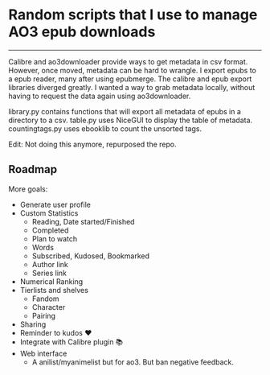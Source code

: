 # Random scripts that I use to manage AO3 epub downloads





---

Calibre and ao3downloader provide ways to get metadata in csv format. However, once moved, metadata can be hard to wrangle.
I export epubs to a epub reader, many after using epubmerge. The calibre and epub export libraries diverged greatly.
I wanted a way to grab metadata locally, without having to request the data again using ao3downloader.

library.py contains functions that will export all metadata of epubs in a directory to a csv.
table.py uses NiceGUI to display the table of metadata.
countingtags.py uses ebooklib to count the unsorted tags.

Edit: Not doing this anymore, repurposed the repo.
## Roadmap

More goals:
- Generate user profile
- Custom Statistics
  - Reading, Date started/Finished
  - Completed
  - Plan to watch
  - Words
  - Subscribed, Kudosed, Bookmarked
  - Author link
  - Series link
- Numerical Ranking
- Tierlists and shelves
  - Fandom
  - Character
  - Pairing
- Sharing
- Reminder to kudos :heart:
- Integrate with Calibre plugin :books:
- Web interface
  - A anilist/myanimelist but for ao3. But ban negative feedback.
